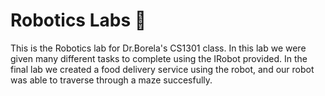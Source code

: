 # Robotics Labs 🤖

This is the Robotics lab for Dr.Borela's CS1301 class. In this lab we were given many different tasks to complete using the IRobot provided. In the final lab we created a food delivery service using the robot, and our robot was able to traverse through a maze succesfully. 
